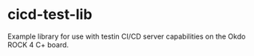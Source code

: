 # cicd-test-lib

Example library for use with testin CI/CD server capabilities on the Okdo ROCK 4 C+ board.
